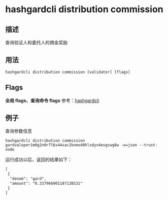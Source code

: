 # hashgardcli distribution commission

## 描述

查询验证人和委托人的佣金奖励
## 用法

```shell
hashgardcli distribution commission [validator] [flags]
```

## Flags

**全局 flags、查询命令 flags** 参考：[hashgardcli](../README.md)

## 例子

查询参数信息

```shell
hashgardcli distribution commission gardvaloper1m0g2n0r7l6s44sac2knmx40hlsdyv4esgcwg8w -o=json --trust-node
```

运行成功以后，返回的结果如下：

```txt
[
 {
  "denom": "gard",
  "amount": "0.337966901187138531"
 }
]
```
